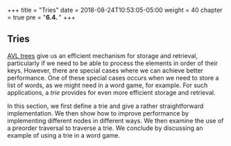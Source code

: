 +++
title = "Tries"
date = 2018-08-24T10:53:05-05:00
weight = 40
chapter = true
pre = "<b>6.4. </b>"
+++

## Tries

[AVL trees](/~rhowell/DataStructures/redirect/avl-trees) give us an efficient mechanism for storage and  retrieval, particularly if we need to be able to process the elements in order of their keys.  However, there are special cases where we can achieve better performance.  One of these special cases occurs when we need to store a list of words, as we might need in a word game, for example.  For such applications, a _trie_ provides for even more efficient storage and retrieval.

In this section, we first define a trie and give a rather straightforward implementation.  We then show how to improve performance by implementing different nodes in different ways. We then examine the use of a preorder traversal to traverse a trie.  We conclude by discussing an example of using a trie in a word game.
